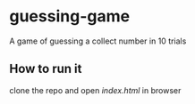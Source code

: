 # guessing-game
A game of guessing a collect number in 10 trials  
## How to run it  
clone the repo and open _index.html_ in browser
